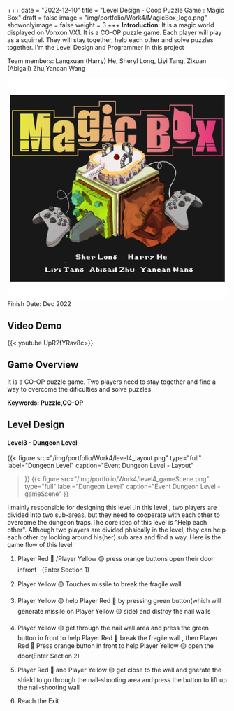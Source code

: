 +++
date = "2022-12-10"
title = "Level Design - Coop Puzzle Game : Magic Box"
draft = false
image = "img/portfolio/Work4/MagicBox_logo.png"
showonlyimage = false
weight = 3
+++
**Introduction**: It is a magic world displayed on Vonxon VX1. It is a CO-OP puzzle game. Each player will play as a squirrel. They will stay together, help each other and solve puzzles together. I'm the Level Design and Programmer in this project

Team members:
Langxuan (Harry) He, Sheryl Long, Liyi Tang, Zixuan (Abigail) Zhu,Yancan Wang


<!--more-->
![gamelogo][1]
Finish Date: Dec 2022
## Video Demo
{{< youtube UpR2fYRav8c>}}
## Game Overview
It is a CO-OP puzzle game. Two players need to stay together and find a way to overcome the dificulties and solve puzzles

**Keywords: Puzzle,CO-OP**

## Level Design

#### Level3 - Dungeon Level
{{< figure
  src="/img/portfolio/Work4/level4_layout.png"
  type="full"
  label="Dungeon Level"
  caption="Event Dungeon Level - Layout" 
  >}}
{{< figure
  src="/img/portfolio/Work4/level4_gameScene.png"
  type="full"
  label="Dungeon Level"
  caption="Event Dungeon Level - gameScene" 
  >}}

I mainly responsible for designing this level .In this level , two players are divided into two sub-areas, but they need to cooperate with each other to overcome the dungeon traps.The core idea of this level is "Help each other". Although two players are divided phsically in the level, they can help each other by looking around his(her) sub area and find a way. Here is the game flow of this level:

1. Player Red 🔴 /Player Yellow 🟡 press orange buttons open their door infront （Enter Section 1)

2. Player Yellow 🟡 Touches missile to break the fragile wall

3. Player Yellow 🟡 help Player Red 🔴 by pressing green button(which will generate missile on Player Yellow 🟡 side) and distroy the nail walls

4. Player Yellow 🟡 get through the nail wall area and press the green button in front to help Player Red 🔴 break the fragile wall , then Player Red 🔴 Press orange button in front to help Player Yellow 🟡 open the door(Enter Section 2)

5. Player Red 🔴 and Player Yellow 🟡 get close to the wall and gnerate the shield to go through the nail-shooting area and press the button to lift up the nail-shooting wall
   
6. Reach the Exit 




[1]:/img/portfolio/Work4/MagicBox_logo.png